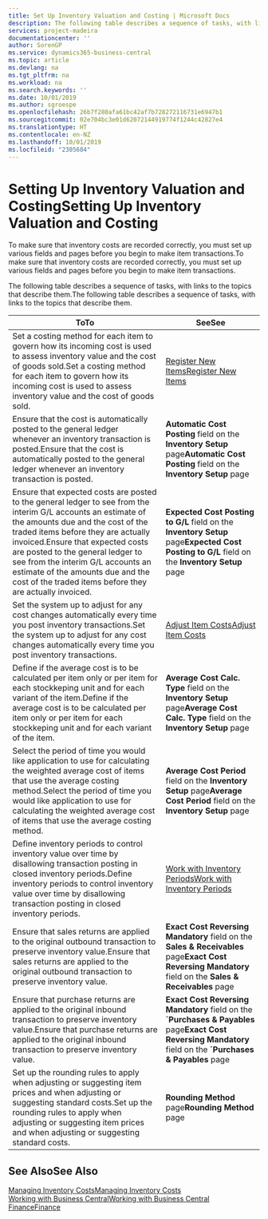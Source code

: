 ```yaml
---
title: Set Up Inventory Valuation and Costing | Microsoft Docs
description: The following table describes a sequence of tasks, with links to the topics that describe them.
services: project-madeira
documentationcenter: ''
author: SorenGP
ms.service: dynamics365-business-central
ms.topic: article
ms.devlang: na
ms.tgt_pltfrm: na
ms.workload: na
ms.search.keywords: ''
ms.date: 10/01/2019
ms.author: sgroespe
ms.openlocfilehash: 26b7f280afa61bc42af7b728272116731e6947b1
ms.sourcegitcommit: 02e704bc3e01d62072144919774f1244c42827e4
ms.translationtype: HT
ms.contentlocale: en-NZ
ms.lasthandoff: 10/01/2019
ms.locfileid: "2305684"
---
```

# <a name="setting-up-inventory-valuation-and-costing"></a><span data-ttu-id="94316-103">Setting Up Inventory Valuation and Costing</span><span class="sxs-lookup"><span data-stu-id="94316-103">Setting Up Inventory Valuation and Costing</span></span>
<span data-ttu-id="94316-104">To make sure that inventory costs are recorded correctly, you must set up various fields and pages before you begin to make item transactions.</span><span class="sxs-lookup"><span data-stu-id="94316-104">To make sure that inventory costs are recorded correctly, you must set up various fields and pages before you begin to make item transactions.</span></span>

<span data-ttu-id="94316-105">The following table describes a sequence of tasks, with links to the topics that describe them.</span><span class="sxs-lookup"><span data-stu-id="94316-105">The following table describes a sequence of tasks, with links to the topics that describe them.</span></span>

|<span data-ttu-id="94316-106">**To**</span><span class="sxs-lookup"><span data-stu-id="94316-106">**To**</span></span>|<span data-ttu-id="94316-107">**See**</span><span class="sxs-lookup"><span data-stu-id="94316-107">**See**</span></span>|  
|------------|-------------|  
|<span data-ttu-id="94316-108">Set a costing method for each item to govern how its incoming cost is used to assess inventory value and the cost of goods sold.</span><span class="sxs-lookup"><span data-stu-id="94316-108">Set a costing method for each item to govern how its incoming cost is used to assess inventory value and the cost of goods sold.</span></span>|[<span data-ttu-id="94316-109">Register New Items</span><span class="sxs-lookup"><span data-stu-id="94316-109">Register New Items</span></span>](inventory-how-register-new-items.md)|  
|<span data-ttu-id="94316-110">Ensure that the cost is automatically posted to the general ledger whenever an inventory transaction is posted.</span><span class="sxs-lookup"><span data-stu-id="94316-110">Ensure that the cost is automatically posted to the general ledger whenever an inventory transaction is posted.</span></span>|<span data-ttu-id="94316-111">**Automatic Cost Posting** field on the **Inventory Setup** page</span><span class="sxs-lookup"><span data-stu-id="94316-111">**Automatic Cost Posting** field on the **Inventory Setup** page</span></span>|  
|<span data-ttu-id="94316-112">Ensure that expected costs are posted to the general ledger to see from the interim G/L accounts an estimate of the amounts due and the cost of the traded items before they are actually invoiced.</span><span class="sxs-lookup"><span data-stu-id="94316-112">Ensure that expected costs are posted to the general ledger to see from the interim G/L accounts an estimate of the amounts due and the cost of the traded items before they are actually invoiced.</span></span>|<span data-ttu-id="94316-113">**Expected Cost Posting to G/L** field on the **Inventory Setup** page</span><span class="sxs-lookup"><span data-stu-id="94316-113">**Expected Cost Posting to G/L** field on the **Inventory Setup** page</span></span>|  
|<span data-ttu-id="94316-114">Set the system up to adjust for any cost changes automatically every time you post inventory transactions.</span><span class="sxs-lookup"><span data-stu-id="94316-114">Set the system up to adjust for any cost changes automatically every time you post inventory transactions.</span></span>|[<span data-ttu-id="94316-115">Adjust Item Costs</span><span class="sxs-lookup"><span data-stu-id="94316-115">Adjust Item Costs</span></span>](inventory-how-adjust-item-costs.md)|  
|<span data-ttu-id="94316-116">Define if the average cost is to be calculated per item only or per item for each stockkeping unit and for each variant of the item.</span><span class="sxs-lookup"><span data-stu-id="94316-116">Define if the average cost is to be calculated per item only or per item for each stockkeping unit and for each variant of the item.</span></span>|<span data-ttu-id="94316-117">**Average Cost Calc. Type** field on the **Inventory Setup** page</span><span class="sxs-lookup"><span data-stu-id="94316-117">**Average Cost Calc. Type** field on the **Inventory Setup** page</span></span>|  
|<span data-ttu-id="94316-118">Select the period of time you would like application to use for calculating the weighted average cost of items that use the average costing method.</span><span class="sxs-lookup"><span data-stu-id="94316-118">Select the period of time you would like application to use for calculating the weighted average cost of items that use the average costing method.</span></span>|<span data-ttu-id="94316-119">**Average Cost Period** field on the **Inventory Setup** page</span><span class="sxs-lookup"><span data-stu-id="94316-119">**Average Cost Period** field on the **Inventory Setup** page</span></span>|  
|<span data-ttu-id="94316-120">Define inventory periods to control inventory value over time by disallowing transaction posting in closed inventory periods.</span><span class="sxs-lookup"><span data-stu-id="94316-120">Define inventory periods to control inventory value over time by disallowing transaction posting in closed inventory periods.</span></span>|[<span data-ttu-id="94316-121">Work with Inventory Periods</span><span class="sxs-lookup"><span data-stu-id="94316-121">Work with Inventory Periods</span></span>](finance-how-to-work-with-inventory-periods.md)|  
|<span data-ttu-id="94316-122">Ensure that sales returns are applied to the original outbound transaction to preserve inventory value.</span><span class="sxs-lookup"><span data-stu-id="94316-122">Ensure that sales returns are applied to the original outbound transaction to preserve inventory value.</span></span>|<span data-ttu-id="94316-123">**Exact Cost Reversing Mandatory** field on the **Sales & Receivables** page</span><span class="sxs-lookup"><span data-stu-id="94316-123">**Exact Cost Reversing Mandatory** field on the **Sales & Receivables** page</span></span>|  
|<span data-ttu-id="94316-124">Ensure that purchase returns are applied to the original inbound transaction to preserve inventory value.</span><span class="sxs-lookup"><span data-stu-id="94316-124">Ensure that purchase returns are applied to the original inbound transaction to preserve inventory value.</span></span>|<span data-ttu-id="94316-125">**Exact Cost Reversing Mandatory** field on the **´Purchases & Payables** page</span><span class="sxs-lookup"><span data-stu-id="94316-125">**Exact Cost Reversing Mandatory** field on the **´Purchases & Payables** page</span></span>|
|<span data-ttu-id="94316-126">Set up the rounding rules to apply when adjusting or suggesting item prices and when adjusting or suggesting standard costs.</span><span class="sxs-lookup"><span data-stu-id="94316-126">Set up the rounding rules to apply when adjusting or suggesting item prices and when adjusting or suggesting standard costs.</span></span>|<span data-ttu-id="94316-127">**Rounding Method** page</span><span class="sxs-lookup"><span data-stu-id="94316-127">**Rounding Method** page</span></span>|  

## <a name="see-also"></a><span data-ttu-id="94316-128">See Also</span><span class="sxs-lookup"><span data-stu-id="94316-128">See Also</span></span>  
[<span data-ttu-id="94316-129">Managing Inventory Costs</span><span class="sxs-lookup"><span data-stu-id="94316-129">Managing Inventory Costs</span></span>](finance-manage-inventory-costs.md)  
[<span data-ttu-id="94316-130">Working with Business Central</span><span class="sxs-lookup"><span data-stu-id="94316-130">Working with Business Central</span></span>](ui-work-product.md)  
[<span data-ttu-id="94316-131">Finance</span><span class="sxs-lookup"><span data-stu-id="94316-131">Finance</span></span>](finance.md)  
